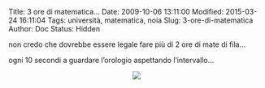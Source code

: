 Title: 3 ore di matematica...
Date: 2009-10-06 13:11:00
Modified: 2015-03-24 16:11:04
Tags: università, matematica, noia
Slug: 3-ore-di-matematica
Author: Doc
Status: Hidden

<div style="clear: both;text-align: left">

non credo che dovrebbe essere legale fare più di 2 ore di mate di fila…

</div>

<div style="clear: both;text-align: left">

ogni 10 secondi a guardare l’orologio aspettando l’intervallo…

</div>

<div style="clear: both;text-align: center">

</div>

<div style="clear: both;text-align: center">

[![](https://www.politicalive.com/wp-content/uploads/2008/04/suicidio.jpg)](https://www.politicalive.com/wp-content/uploads/2008/04/suicidio.jpg)

</div>

</p>

